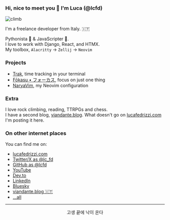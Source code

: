 ### Hi, nice to meet you 👋 I'm Luca (@lcfd)
![climb](https://github.com/user-attachments/assets/3b6a87de-328b-4bf3-82fb-e440eccd5228)

I'm a freelance developer from Italy. 🇮🇹

Pythonista 🐍 & JavaScripter 🍟. <br>
I love to work with Django, React, and HTMX.<br>
My toolbox, `Alacritty` → `Zellij` → `Neovim`

### Projects
* [Trak](https://usetrak.com), time tracking in your terminal
* [Fōkasu • フォーカス](https://fokasu.app/), focus on just one thing
* [NaryaVim](https://github.com/lcfd/NaryaVim), my Neovim configuration

### Extra
I love rock climbing, reading, TTRPGs and chess. <br>
I have a second blog, [viandante.blog](https://viandante.blog/). 
What doesn't go on [lucafedrizzi.com](https://lucafedrizzi.com/) I'm posting it here.

### On other internet places
You can find me on:

* [lucafedrizzi.com](https://lucafedrizzi.com/)
* [Twitter/X as @lc_fd](https://x.com/lc_fd)
* [GitHub as @lcfd](https://github.com/lcfd)
* [YouTube](https://www.youtube.com/@lcfd)
* [Dev.to](https://dev.to/lcfd)
* [LinkedIn](https://www.linkedin.com/in/luca-fedrizzi/)
* [Bluesky](https://bsky.app/profile/lcfd.bsky.social)
* [viandante.blog 🇮🇹](https://viandante.blog/)
* [...all](https://lucafedrizzi.com/links)

---

<div align=center>고생 끝에 낙이 온다</div>
